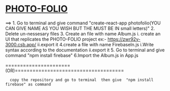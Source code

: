 <a href="https://zwr92v-3000.csb.app/"><h1>PHOTO-FOLIO</h1></a>

==> 1. Go to terminal and give command "create-react-app  photofolio(YOU CAN GIVE NAME AS YOU WISH BUT THE MUST BE IN small letters)"
    2. Delete un-nessesary files
    3. Create an file with name Album.js
      i. create an UI that replicates the PHOTO-FOLIO project
      ex:- <a href="https://zwr92v-3000.csb.app/">https://zwr92v-3000.csb.app/</a>
      ii.export it
    4.create a file with name FirebaseIn.js
      i.Write syntax according to the documentation 
      ii.export it
    5. Go to terminal and give command "npm install firebase"
    6.Import the Album.js in App.js

  ======================(OR)=====================================

      copy the repository and go to terminal  then give  "npm install firebase" as command
    
